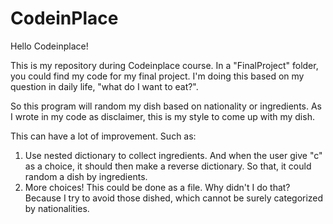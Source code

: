 # CodeinPlace

Hello Codeinplace! 

This is my repository during Codeinplace course.
In a "FinalProject" folder, you could find my code for my final project. 
I'm doing this based on my question in daily life, "what do I want to eat?".

So this program will random my dish based on nationality or ingredients.
As I wrote in my code as disclaimer, this is my style to come up with my dish. 

This can have a lot of improvement. Such as:
1. Use nested dictionary to collect ingredients. And when the user give "c" as a choice, 
it should then make a reverse dictionary. So that, it could random a dish by ingredients.
2. More choices! This could be done as a file. 
Why didn't I do that? Because I try to avoid those dished, which cannot be surely categorized by nationalities.
